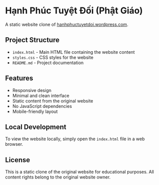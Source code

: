 # Hạnh Phúc Tuyệt Đối (Phật Giáo)

A static website clone of [hanhphuctuyetdoi.wordpress.com](https://hanhphuctuyetdoi.wordpress.com/).

## Project Structure

- `index.html` - Main HTML file containing the website content
- `styles.css` - CSS styles for the website
- `README.md` - Project documentation

## Features

- Responsive design
- Minimal and clean interface
- Static content from the original website
- No JavaScript dependencies
- Mobile-friendly layout

## Local Development

To view the website locally, simply open the `index.html` file in a web browser.

## License

This is a static clone of the original website for educational purposes. All content rights belong to the original website owner. 